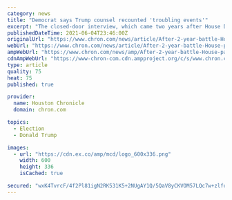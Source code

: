 ```yaml
---
category: news
title: "Democrat says Trump counsel recounted 'troubling events'"
excerpt: "The closed-door interview, which came two years after House Democrats originally sought his testimony, was originally part of Democrats' efforts to investigate whether Trump tried to obstruct Justice Department investigations into his 2016 presidential campaign."
publishedDateTime: 2021-06-04T23:46:00Z
originalUrl: "https://www.chron.com/news/article/After-2-year-battle-House-panel-to-interview-16224038.php"
webUrl: "https://www.chron.com/news/article/After-2-year-battle-House-panel-to-interview-16224038.php"
ampWebUrl: "https://www.chron.com/news/amp/After-2-year-battle-House-panel-to-interview-16224038.php"
cdnAmpWebUrl: "https://www-chron-com.cdn.ampproject.org/c/s/www.chron.com/news/amp/After-2-year-battle-House-panel-to-interview-16224038.php"
type: article
quality: 75
heat: 75
published: true

provider:
  name: Houston Chronicle
  domain: chron.com

topics:
  - Election
  - Donald Trump

images:
  - url: "https://cdn.ex.co/amp/mcd/logo_600x336.png"
    width: 600
    height: 336
    isCached: true

secured: "wxK4TvrcF/4f2Pl81igN2RK531K5+2NUgAY1Q/5QaV8yCKVOM57LQc7w+zlfogHtY87frRTOkB+tfMzj0kZVxAauvCxHdIPAO27j44KNqxp4Q47mmpd+w1XKqGMHNHilotPRuFzXA9bk4Dgqg9f7v8ON4Ex8y2Ivv9LFtX8R2da3LS0IHG8p3hMDGuf8lgy3saLwgkOAJBd3UjUl2czco9lt3aNwh7q3GQnb84z0+A1pGtYNYJC13Yg2JFAIYZ8l4Wz5jlihAm9okBYbDZ0QaYy60jgU0QvGTZOpMmoN4ZXwW08UhKCSJ0z4tHl3qo6bs6LO45jTDX4KXeHf8QHyODISXXM9EqMlMRa8FEb0Y5Q=;erlBhLmquGFvwOLSecvXmg=="
---
```


